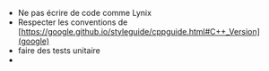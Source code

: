 - Ne pas écrire de code comme Lynix
- Respecter les conventions de [https://google.github.io/styleguide/cppguide.html#C++_Version](google)
- faire des tests unitaire
- 
